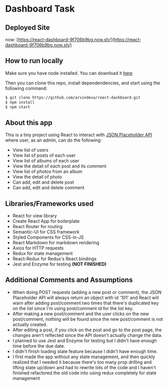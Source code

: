 # Dashboard Task

## Deployed Site

now: [https://react-dashboard-9f706b9bg.now.sh/](https://react-dashboard-9f706b9bg.now.sh/)

## How to run locally

Make sure you have node installed. You can download it [here](https://nodejs.org/en/download/)

Then you can clone this repo, install dependendencies, and start using the following command:

```bash
$ git clone https://github.com/arvindeva/react-dashboard.git
$ npm install
$ npm start
```

## About this app

This is a tiny project using React to interact with [JSON Placeholder API](https://jsonplaceholder.typicode.com/) where user, as an admin, can do the following:

- View list of users
- View list of posts of each user
- View list of albums of each user
- View the detail of each post and its comment
- View list of photos from an album
- View the detail of photo
- Can add, edit and delete post
- Can add, edit and delete comment

## Libraries/Frameworks used

- React for view library
- Create React App for boilerplate
- React Router for routing
- Semantic-UI for CSS framework
- Styled Components for CSS-in-JS
- React Markdown for markdown rendering
- Axios for HTTP requests
- Redux for state management
- React-Redux for Redux's React bindings
- Jest and Enzyme for testing **(NOT FINISHED)**

## Additional Comments and Assumptions

- When doing POST requests (adding a new post or comment), the JSON Placeholder API will always return an object with id '101' and React will warn after adding post/comment two times that there's duplicated key on the list since I'm using post/comment id for the list key.
- After making a new post/comment and the user clicks on the new post/comment, nothing will be found since the new post/comment is not actually created.
- After editing a post, if you click on the post and go to the post page, the changes aren't reflected since the API doesn't actually change the data.
- I planned to use Jest and Enzyme for testing but I didn't have enough time before the due date.
- I didn't finish loading state feature because I didn't have enough time.
- I first made the app without any state management, and then quickly realized that I needed it because there's too many prop drilling and lifting state up/down and had to rewrite lots of the code and I haven't finished refactored the old code into using redux completely for state management
